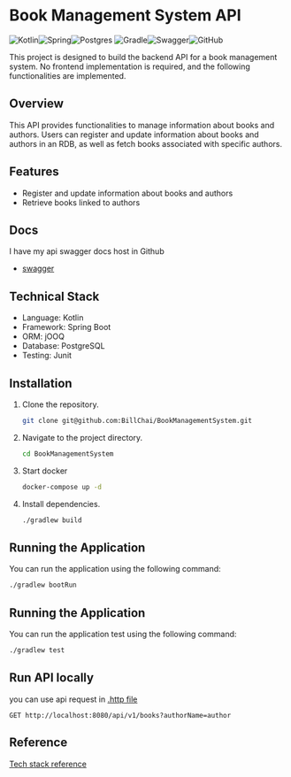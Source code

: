 # Book Management System API

![Kotlin](https://img.shields.io/badge/kotlin-%237F52FF.svg?style=for-the-badge&logo=kotlin&logoColor=white)![Spring](https://img.shields.io/badge/spring-%236DB33F.svg?style=for-the-badge&logo=spring&logoColor=white)![Postgres](https://img.shields.io/badge/postgres-%23316192.svg?style=for-the-badge&logo=postgresql&logoColor=white)
![Gradle](https://img.shields.io/badge/Gradle-02303A.svg?style=for-the-badge&logo=Gradle&logoColor=white)![Swagger](https://img.shields.io/badge/-Swagger-%23Clojure?style=for-the-badge&logo=swagger&logoColor=white)![GitHub](https://img.shields.io/badge/github-%23121011.svg?style=for-the-badge&logo=github&logoColor=white)

This project is designed to build the backend API for a book management system. No frontend implementation is required, and the following functionalities are implemented.

## Overview

This API provides functionalities to manage information about books and authors. Users can register and update information about books and authors in an RDB, as well as fetch books associated with specific authors.

## Features

- Register and update information about books and authors
- Retrieve books linked to authors

## Docs

I have my api swagger docs host in Github
- [swagger]([https://github.com/BillChai/BookManagementSystem](https://billchai.github.io/BookManagementSystem/))
## Technical Stack

- Language: Kotlin
- Framework: Spring Boot
- ORM: jOOQ
- Database: PostgreSQL
- Testing: Junit

## Installation

1. Clone the repository.
    ```bash
    git clone git@github.com:BillChai/BookManagementSystem.git
    ```

2. Navigate to the project directory.
    ```bash
    cd BookManagementSystem
    ```
3. Start docker
   ```bash
   docker-compose up -d
   ```
4. Install dependencies.
    ```bash
    ./gradlew build
    ```

## Running the Application

You can run the application using the following command:
   ```bash
   ./gradlew bootRun
   ```

## Running the Application

You can run the application test using the following command:
   ```bash
   ./gradlew test
   ```

## Run API locally

you can use api request in [.http file](https://github.com/BillChai/BookManagementSystem/blob/main/httpRequest/api_http_request.http)

```http request
GET http://localhost:8080/api/v1/books?authorName=author
```

## Reference

[Tech stack reference](https://quo-digital.hatenablog.com/entry/2024/03/22/143542)
